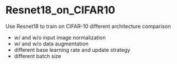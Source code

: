 # Resnet18_on_CIFAR10
Use Resnet18 to train on CIFAR-10
different architecture comparison
  - w/ and  w/o  input image normalization
  - w/ and  w/o data augmentation
  - different base learning rate and update strategy
  - different batch size
